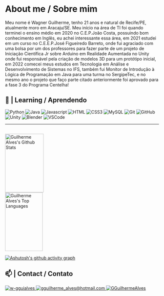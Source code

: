  # About me / Sobre mim

Meu nome é Wagner Guilherme, tenho 21 anos e natural de Recife/PE, atualmente moro em Aracaju/SE. Meu início na área de TI foi quando terminei o ensino médio em 2020 no C.E.P.João Costa, possuindo bom conhecimento em Inglês, eu achei interessante essa área, em 2021 estudei em um curso no C.E.E.P.José Figueiredo Barreto, onde fui agraciado com uma bolsa por um dos professores para fazer parte de um projeto de Iniciação Científica Jr sobre Arduino em Realidade Aumentada no Unity onde fui responsável pela criação de modelos 3D para um protótipo inicial, em 2022 comecei meus estudos em Tecnologia em Análise e Desenvolvimento de Sistemas no IFS, também fui Monitor de Introdução à Lógica de Programação em Java para uma turma no SergipeTec, e no mesmo ano o projeto que faço parte citado anteriormente foi aprovado para a fase 3 do Programa Centelha!


## 🚀 | Learning / Aprendendo
![Python](https://img.shields.io/badge/Python-2A2E49?style=for-the-badge&logo=Python)
![Java](https://img.shields.io/badge/java-AF0505?style=for-the-badge&logo=openjdk&logoColor=white)
![Javascript](https://img.shields.io/badge/Javascript-F0DB4F?style=for-the-badge&labelColor=black&logo=javascript&logoColor=F0DB4F)
![HTML](https://img.shields.io/badge/HTML5-E34F26?style=for-the-badge&logo=html5&logoColor=white)
![CSS3](https://img.shields.io/badge/CSS3-1572B6?style=for-the-badge&logo=css3&logoColor=white)
![MySQL](https://img.shields.io/badge/-MySQL-black?style=for-the-badge&logo=mysql)
![Git](https://img.shields.io/badge/Git-F05032?style=for-the-badge&logo=git&logoColor=white)
![GitHub](https://img.shields.io/badge/-GitHub-181717?style=for-the-badge&logo=github)
![Unity](https://img.shields.io/badge/Unity-100000?style=for-the-badge&logo=unity&logoColor=white)
![Blender](https://img.shields.io/badge/blender-%23F5792A.svg?style=for-the-badge&logo=blender&logoColor=white)
![VSCode](https://img.shields.io/badge/Visual_Studio-0078d7?style=for-the-badge&logo=visual%20studio&logoColor=white)

<!--
![Nodejs](https://img.shields.io/badge/Nodejs-3C873A?style=for-the-badge&labelColor=black&logo=node.js&logoColor=3C873A)
![Typescript](https://img.shields.io/badge/Typescript-007acc?style=for-the-badge&labelColor=black&logo=typescript&logoColor=007acc)
![React](https://img.shields.io/badge/-React-61DBFB?style=for-the-badge&labelColor=black&logo=react&logoColor=61DBFB)
![React Native](https://img.shields.io/badge/React_Native-20232A?style=for-the-badge&logo=react&logoColor=61DAFB)

-->
<hr/>
<br>

<a> 
    <a href="https://github.com/GGuilhermeAlves"><img alt="Guilherme Alves's Github Stats" src="https://denvercoder1-github-readme-stats.vercel.app/api?username=GGuilhermeAlves&show_icons=true&count_private=true&layout=compact&bg_color=151415&title_color=ff0059&icon_color=9900ff&hide_border=true" height="192px" width="50%"/></a>
  <a href="https://github.com/GGuilhermeAlves"><img alt="Guilherme Alves's Top Languages" src="https://denvercoder1-github-readme-stats.vercel.app/api/top-langs/?username=GGuilhermeAlves&langs_count=8&layout=compact&border_color=151415&color=9e2448&bg_color=151415&title_color=ff0059&icon_color=F8D866" height="192px" width="49.5%"/></a>
  <br/>
</a>


[![Ashutosh's github activity graph](https://github-readme-activity-graph.vercel.app/graph?username=GGuilhermeAlves&bg_color=151415&color=9e2448&line=9900ff&point=ff0059&area=true&hide_border=true)](https://github.com/ashutosh00710/github-readme-activity-graph)
## 📫 | Contact / Contato

<a href="https://linkedin.com/in/w-gguialves" target="_blank">
  <img src="https://img.shields.io/badge/LinkedIn-0077B5?style=for-the-badge&logo=linkedin&logoColor=white" alt="w-gguialves"/>
 </a>
<a href="mailto:gguilherme_alves@hotmail.com" target="_blank">
  <img src="https://img.shields.io/badge/Gmail-D14836?style=for-the-badge&logo=gmail&logoColor=white" alt="gguilherme_alves@hotmail.com"/>
 </a>
<a href="https://github.com/GGuilhermeAlves" target="_blank">
  <img src="https://img.shields.io/badge/github-%23121011.svg?style=for-the-badge&logo=github&logoColor=white" alt="GGuilhermeAlves"/>
 </a>
 
